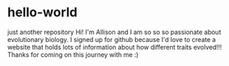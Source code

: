 # hello-world
just another repository
Hi! I'm Allison and I am so so so passionate about evolutionary biology. I signed up for github because I'd love to create a website that holds lots of information about how different traits evolved!!! Thanks for coming on this journey with me :)

